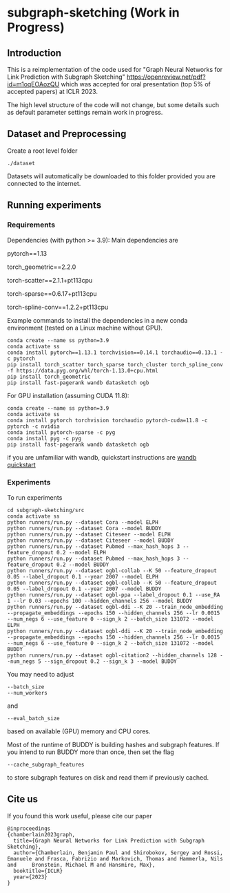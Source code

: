 # subgraph-sketching (Work in Progress)

## Introduction

This is a reimplementation of the code used for "Graph Neural Networks for Link Prediction with Subgraph Sketching" https://openreview.net/pdf?id=m1oqEOAozQU which was accepted for oral presentation (top 5% of accepted papers) at ICLR 2023.

The high level structure of the code will not change, but some details such as default parameter settings remain work in progress.

## Dataset and Preprocessing

Create a root level folder
```
./dataset
``` 
Datasets will automatically be downloaded to this folder provided you are connected to the internet.

## Running experiments

### Requirements
Dependencies (with python >= 3.9):
Main dependencies are

pytorch==1.13

torch_geometric==2.2.0

torch-scatter==2.1.1+pt113cpu

torch-sparse==0.6.17+pt113cpu

torch-spline-conv==1.2.2+pt113cpu


Example commands to install the dependencies in a new conda environment (tested on a Linux machine without GPU).
```
conda create --name ss python=3.9
conda activate ss
conda install pytorch==1.13.1 torchvision==0.14.1 torchaudio==0.13.1 -c pytorch
pip install torch_scatter torch_sparse torch_cluster torch_spline_conv -f https://data.pyg.org/whl/torch-1.13.0+cpu.html
pip install torch_geometric
pip install fast-pagerank wandb datasketch ogb
```


For GPU installation (assuming CUDA 11.8): 
```
conda create --name ss python=3.9
conda activate ss
conda install pytorch torchvision torchaudio pytorch-cuda=11.8 -c pytorch -c nvidia
conda install pytorch-sparse -c pyg
conda install pyg -c pyg
pip install fast-pagerank wandb datasketch ogb
```


if you are unfamiliar with wandb, quickstart instructions are
[wandb quickstart](https://docs.wandb.ai/quickstart)


### Experiments
To run experiments
```
cd subgraph-sketching/src
conda activate ss
python runners/run.py --dataset Cora --model ELPH
python runners/run.py --dataset Cora --model BUDDY
python runners/run.py --dataset Citeseer --model ELPH
python runners/run.py --dataset Citeseer --model BUDDY
python runners/run.py --dataset Pubmed --max_hash_hops 3 --feature_dropout 0.2 --model ELPH
python runners/run.py --dataset Pubmed --max_hash_hops 3 --feature_dropout 0.2 --model BUDDY
python runners/run.py --dataset ogbl-collab --K 50 --feature_dropout 0.05 --label_dropout 0.1 --year 2007 --model ELPH
python runners/run.py --dataset ogbl-collab --K 50 --feature_dropout 0.05 --label_dropout 0.1 --year 2007 --model BUDDY
python runners/run.py --dataset ogbl-ppa --label_dropout 0.1 --use_RA 1 --lr 0.03 --epochs 100 --hidden_channels 256 --model BUDDY
python runners/run.py --dataset ogbl-ddi --K 20 --train_node_embedding --propagate_embeddings --epochs 150 --hidden_channels 256 --lr 0.0015 --num_negs 6 --use_feature 0 --sign_k 2 --batch_size 131072 --model ELPH
python runners/run.py --dataset ogbl-ddi --K 20 --train_node_embedding --propagate_embeddings --epochs 150 --hidden_channels 256 --lr 0.0015 --num_negs 6 --use_feature 0 --sign_k 2 --batch_size 131072 --model BUDDY
python runners/run.py --dataset ogbl-citation2 --hidden_channels 128 --num_negs 5 --sign_dropout 0.2 --sign_k 3 --model BUDDY
```
You may need to adjust 
```
--batch_size 
--num_workers
```
and 
```
--eval_batch_size
```

based on available (GPU) memory and CPU cores.

Most of the runtime of BUDDY is building hashes and subgraph features. If you intend to run BUDDY more than once, then set the flag
```
--cache_subgraph_features
```
to store subgraph features on disk and read them if previously cached.


## Cite us
If you found this work useful, please cite our paper
```
@inproceedings
{chamberlain2023graph,
  title={Graph Neural Networks for Link Prediction with Subgraph Sketching},
  author={Chamberlain, Benjamin Paul and Shirobokov, Sergey and Rossi, Emanuele and Frasca, Fabrizio and Markovich, Thomas and Hammerla, Nils and     Bronstein, Michael M and Hansmire, Max},
  booktitle={ICLR}
  year={2023}
}
```
